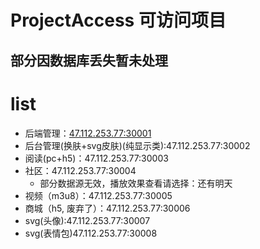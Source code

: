 # ProjectAccess 可访问项目

## 部分因数据库丢失暂未处理

# list
- 后端管理：[47.112.253.77:30001](http://47.112.253.77:30001/screen/effect)
- 后台管理(换肤+svg皮肤)(纯显示类):47.112.253.77:30002
- 阅读(pc+h5)：47.112.253.77:30003
- 社区：47.112.253.77:30004
  - 部分数据源无效，播放效果查看请选择：还有明天
- 视频（m3u8）：47.112.253.77:30005
- 商城（h5, 废弃了）：47.112.253.77:30006
- svg(头像):47.112.253.77:30007
- svg(表情包)47.112.253.77:30008
